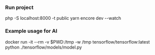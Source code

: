### Run project
php -S localhost:8000 -t public
yarn encore dev --watch

### Example usage for AI
docker run -it --rm -v $PWD:/tmp -w /tmp tensorflow/tensorflow:latest python ./tensorflow/models/model.py
